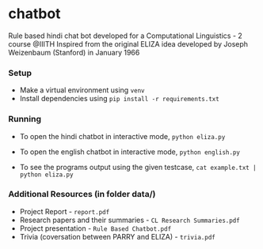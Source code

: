 # chatbot
Rule based hindi chat bot developed for a Computational Linguistics - 2 course @IIITH
Inspired from the original ELIZA idea developed by Joseph Weizenbaum (Stanford) in January 1966

### Setup
- Make a virtual environment using 
`venv`
- Install dependencies using 
`pip install -r requirements.txt`

### Running
- To open the hindi chatbot in interactive mode, 
`python eliza.py`
- To open the english chatbot in interactive mode, 
`python english.py`

- To see the programs output using the given testcase, 
`cat example.txt | python eliza.py`

### Additional Resources (in folder data/)
- Project Report - `report.pdf`
- Research papers and their summaries - `CL Research Summaries.pdf`
- Project presentation - `Rule Based Chatbot.pdf`
- Trivia (coversation between PARRY and ELIZA) - `trivia.pdf`